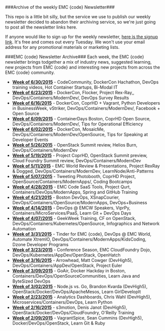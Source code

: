 ###Archive of the weekly EMC {code} Newsletter###

This repo is a little bit silly, but the service we use to publish our weekly newsletter decided to abandon their archiving service, so we're just going to post all the newsletter links here. 

If anyone would like to sign up for the weekly newsletter, [here is the signup link](http://bit.ly/emccodesignup). It's free and comes out every Tuesday. We won't use your email address for any promotional materials or marketing lists.

###EMC {code} Newsletter Archive###
Each week, the EMC {code} newsletter brings todgether a mix of industry news, suggested learning, new projects from 
EMC {code} and interesting new projects from across the EMC {code} community.

* **[Week of 6/30/2015](http://bit.ly/code30June2015)** - CodeCommunity, DockerCon Hachathon, DevOps training videos, Hot Container Startups, Bi-Modal IT
* <strong>[Week of 6/23/2015](http://bit.ly/code23June2015)</strong> - DockerCon, Flocker, Project Rex-Ray,, DevOps/Containers/ModernDev/, DevOps Survey Results
* <strong>[Week of 6/16/2015](http://bit.ly/code16June2015)</strong> - DockerCon, CoprHD + Vagrant, Python Developers in BusinessWeek, vStriker, DevOps/Containers/ModernDev/, Facebook + Open Source
* <strong>[Week of 6/09/2015](http://bit.ly/code9June2015)</strong> - ContainerDays Boston, CoprHD Open Source, DevOps/Containers/ModernDev/, Tips for Operational Efficiency 
* <strong>[Week of 6/02/2015](http://bit.ly/code2June2015)</strong> - DockerCon, MosaicMe, DevOps/Containers/ModernDev/OpenSource, Tips for Speaking at Developer Events 
* <strong>[Week of 5/26/2015](http://bit.ly/code26May2015)</strong> - OpenStack Summit review, Helios Burn, DevOps/Containers/ModernDev 
* <strong>[Week of 5/19/2015](http://bit.ly/code19May2015)</strong> - Project CoprHD, OpenStack Summit preview, Cloud Foundry Summit review, DevOps/Containers/ModernDev 
* <strong>[Week of 5/11/2015](http://bit.ly/code11May2015)</strong> - EMC World Review & Presentations, Project RexRay & Dogged, DevOps/Containers/ModernDev, LearnNode/Anti-Patterns
* <strong>[Week of 5/07/2015](http://bit.ly/code7May2015)</strong> - Tweeting Photobooth, CoprHD Project, OpenSource/Containers/ModernApps/, Coding Bootcamps
* <strong>[Week of 4/28/2015](http://bit.ly/code28Apr2015)</strong> - EMC Code SaaS Tools, Project Qurt, Containers/DevOps/ModernApps, Spring and GitHub Training
* <strong>[Week of 4/21/2015](http://bit.ly/code21Apr2015)</strong> - Boston DevOps, XSnapCourier, DevOps/Containers/OpenSource/ModernApps, DevOps+Business
* <strong>[Week of 4/14/2015](http://bit.ly/code14Apr2015)</strong> - DevOps @ EMCW Speakers, ViprPy, Containers/MicroServices/PaaS, Learn Git + DevOps Days 
* <strong>[Week of 4/07/2015](http://bit.ly/code7Apr2015)</strong> - GeekWeek Training, CF on OpenStack, DevOps/Containers/Kubernetes/OpenSource, Infographics and Network Automation
* <strong>[Week of 3/31/2015](http://bit.ly/code31Mar2015)</strong> - Tinder for EMC {code}, DevOps @ EMC World, Automate XtremIO, DevOps/Containers/ModernApps/KidsCoding, Dzone Developer Programs
* <strong>[Week of 3/23/2015](http://bit.ly/code24Mar2015)</strong> - Conference Season, EMC CloudFoundry Dojo, DevOps/Kubernetes/AppDev/OpenStack, OpenHatch
* <strong>[Week of 3/16/2015](http://bit.ly/code16Mar2015)</strong> - Arrowhead, Matt Cowger (DevHigh5), DevOps/Containers/AppDev/OpenStack, Project Euler
* <strong>[Week of 3/09/2015](http://bit.ly/code9Mar2015)</strong> - GoAir, Docker Hackday in Boston, Containers/DevOps/OpenSourceCommunities, Learn Java and ByteSized DevOps 
* <strong>[Week of 3/02/2015](http://bit.ly/code2Mar2015)</strong> - Node.js vs. Go, Brandon Kvarda (DevHigh5), OpenStack/Docker/DevOps/ApacheMesos, Learn GirlDevelopIt
* <strong>[Week of 2/23/2015](http://bit.ly/code23Feb2015)</strong> - Analytics Dashboards, Chris Wahl (DevHigh5), Microservices/Containers/DevOps, Learn Python
* <strong>[Week of 2/16/2015](http://bit.ly/code16Feb2015)</strong> - s3motion, Denis Janot (DevHigh5), OpenStack/Docker/DevOps/CloudFoundry, O'Reilly Training
* <strong>[Week of 2/09/2015](http://bit.ly/code09Feb2015)</strong> - VagrantSpice, Sean Cummins (DevHigh5), Docker/DevOps/OpenStack, Learn Git & Ruby

